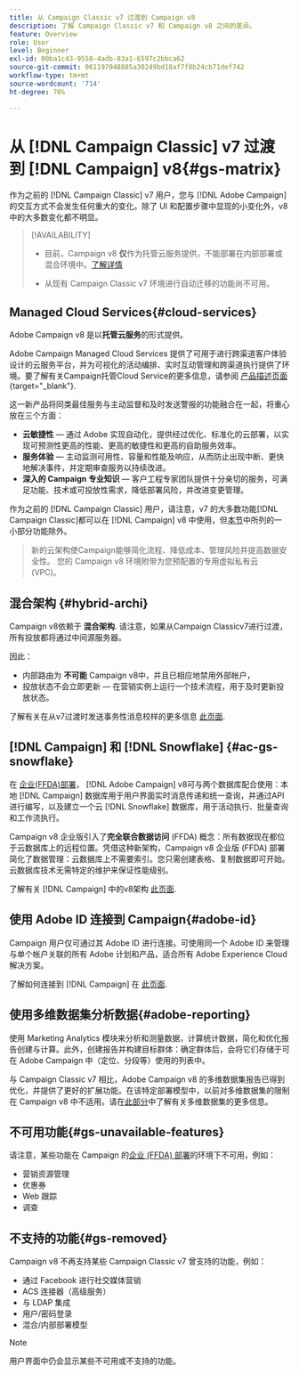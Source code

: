 ```yaml
---
title: 从 Campaign Classic v7 过渡到 Campaign v8
description: 了解 Campaign Classic v7 和 Campaign v8 之间的差异。
feature: Overview
role: User
level: Beginner
exl-id: 00ba1c43-9558-4adb-83a1-6597c2bbca62
source-git-commit: 061197048885a30249bd18af7f8b24cb71def742
workflow-type: tm+mt
source-wordcount: '714'
ht-degree: 76%

---
```


# 从 [!DNL Campaign Classic] v7 过渡到 [!DNL Campaign] v8{#gs-matrix}

作为之前的 [!DNL Campaign Classic] v7 用户，您与 [!DNL Adobe Campaign] 的交互方式不会发生任何重大的变化。除了 UI 和配置步骤中显现的小变化外，v8 中的大多数变化都不明显。

>[!AVAILABILITY]
>
>* 目前，Campaign v8 **仅**&#x200B;作为托管云服务提供，不能部署在内部部署或混合环境中。[了解详情](#cloud-services)
>
>* 从现有 Campaign Classic v7 环境进行自动迁移的功能尚不可用。


## Managed Cloud Services{#cloud-services}

Adobe Campaign v8 是以&#x200B;**托管云服务**&#x200B;的形式提供。

Adobe Campaign Managed Cloud Services 提供了可用于进行跨渠道客户体验设计的云服务平台，并为可视化的活动编排、实时互动管理和跨渠道执行提供了环境。要了解有关Campaign托管Cloud Service的更多信息，请参阅 [产品描述页面](https://helpx.adobe.com/cn/legal/product-descriptions/adobe-campaign-managed-cloud-services.html){target="_blank"}.

这一新产品将同类最佳服务与主动监督和及时发送警报的功能融合在一起，将重心放在三个方面：

* **云敏捷性** — 通过 Adobe 实现自动化，提供经过优化、标准化的云部署，以实现可预测性更高的性能、更高的敏捷性和更高的自助服务效率。
* **服务体验** — 主动监测可用性、容量和性能及响应，从而防止出现中断、更快地解决事件，并定期审查服务以持续改进。
* **深入的 Campaign 专业知识** — 客户工程专家团队提供十分亲切的服务，可满足功能、技术或可投放性需求，降低部署风险，并改进变更管理。

作为之前的 [!DNL Campaign Classic] 用户，请注意，v7 的大多数功能[!DNL Campaign Classic]都可以在 [!DNL Campaign] v8 中使用，但[本节](#gs-removed)中所列的一小部分功能除外。

>新的云架构使Campaign能够简化流程、降低成本、管理风险并提高数据安全性。 您的 Campaign v8 环境附带为您预配置的专用虚拟私有云 (VPC)。


## 混合架构 {#hybrid-archi}

Campaign v8依赖于 **混合架构**. 请注意，如果从Campaign Classicv7进行过渡，所有投放都将通过中间源服务器。

因此：

* 内部路由为 **不可能** Campaign v8中，并且已相应地禁用外部帐户，
* 投放状态不会立即更新 — 在营销实例上运行一个技术流程，用于及时更新投放状态。


了解有关在从v7过渡时发送事务性消息校样的更多信息 [此页面](../send/transactional-template.md#transition-from-v7).


## [!DNL Campaign] 和 [!DNL Snowflake] {#ac-gs-snowflake}

在 [企业(FFDA)部署](../architecture/enterprise-deployment.md)， [!DNL Adobe Campaign] v8可与两个数据库配合使用：本地 [!DNL Campaign] 数据库用于用户界面实时消息传递和统一查询，并通过API进行编写，以及建立一个云 [!DNL Snowflake] 数据库，用于活动执行、批量查询和工作流执行。

Campaign v8 企业版引入了&#x200B;**完全联合数据访问** (FFDA) 概念：所有数据现在都位于云数据库上的远程位置。凭借这种新架构，Campaign v8 企业版 (FFDA) 部署简化了数据管理：云数据库上不需要索引。您只需创建表格、复制数据即可开始。云数据库技术无需特定的维护来保证性能级别。

了解有关 [!DNL Campaign] 中的v8架构 [此页面](../architecture/architecture.md).


## 使用 Adobe ID 连接到 Campaign{#adobe-id}

Campaign 用户仅可通过其 Adobe ID 进行连接。可使用同一个 Adobe ID 来管理与单个帐户关联的所有 Adobe 计划和产品，适合所有 Adobe Experience Cloud 解决方案。

了解如何连接到 [!DNL Campaign] 在 [此页面](connect.md).

## 使用多维数据集分析数据{#adobe-reporting}

使用 Marketing Analytics 模块来分析和测量数据，计算统计数据，简化和优化报告创建与计算。此外，创建报告并构建目标群体：确定群体后，会将它们存储于可在 Adobe Campaign 中（定位、分段等）使用的列表中。

与 Campaign Classic v7 相比，Adobe Campaign v8 的多维数据集报告已得到优化，并提供了更好的扩展功能。在该特定部署模型中，以前对多维数据集的限制在 Campaign v8 中不适用。请在[此部分](../../v8/reporting/gs-cubes.md)中了解有关多维数据集的更多信息。

## 不可用功能{#gs-unavailable-features}

请注意，某些功能在 Campaign 的[企业 (FFDA) 部署](../architecture/enterprise-deployment.md)的环境下不可用，例如：

* 营销资源管理
* 优惠券
* Web 跟踪
* 调查

## 不支持的功能{#gs-removed}

Campaign v8 不再支持某些 Campaign Classic v7 曾支持的功能，例如：

* 通过 Facebook 进行社交媒体营销
* ACS 连接器（高级服务）
* 与 LDAP 集成
* 用户/密码登录
* 混合/内部部署模型


>[!NOTE]
>
>用户界面中仍会显示某些不可用或不支持的功能。
